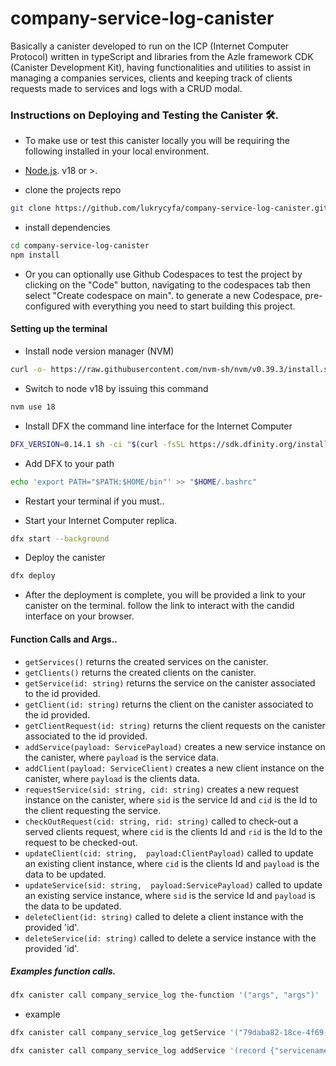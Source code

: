 # company-service-log-canister
Basically a canister developed to run on the ICP (Internet Computer Protocol) written in typeScript and libraries from the Azle framework CDK (Canister Development Kit), having functionalities and utilities to assist in managing a companies services, clients and keeping track of clients requests made to services and logs with a CRUD modal.



### Instructions on Deploying and Testing the Canister  🛠.
- To make use or test this canister locally you will be requiring the following installed in your local environment.

- [Node.js](https://nodejs.org/en/download). v18 or >.

- clone the projects repo

```bash
git clone https://github.com/lukrycyfa/company-service-log-canister.git
```
- install dependencies

```bash
cd company-service-log-canister
npm install
```
- Or you can optionally use Github Codespaces to test the project by clicking on the "Code" button, navigating to the codespaces tab then select "Create codespace on main". to generate a new Codespace, pre-configured with everything you need to start building this project.

#### Setting up the terminal
- Install node version manager (NVM)

```bash
curl -o- https://raw.githubusercontent.com/nvm-sh/nvm/v0.39.3/install.sh | bash
```
- Switch to node v18 by issuing this command

```bash
nvm use 18
```
- Install DFX the command line interface for the Internet Computer

```bash
DFX_VERSION=0.14.1 sh -ci "$(curl -fsSL https://sdk.dfinity.org/install.sh)"
```
- Add DFX to your path

```bash
echo 'export PATH="$PATH:$HOME/bin"' >> "$HOME/.bashrc"
```
- Restart your terminal if you must..

- Start your Internet Computer replica.

```bash
dfx start --background
```
- Deploy the canister

```bash
dfx deploy
```
- After the deployment is complete, you will be provided a link to your canister on the terminal. follow the link to interact with the candid interface on your browser.

#### Function Calls and Args..
- `getServices()` returns the created services on the canister.
- `getClients()` returns the created clients on the canister.
- `getService(id: string)` returns the service on the canister associated to the id provided.
- `getClient(id: string)` returns the client on the canister associated to the id provided.
- `getClientRequest(id: string)` returns the client requests on the canister associated to the id provided.
- `addService(payload: ServicePayload)` creates a new service instance on the canister, where `payload` is the service data.
- `addClient(payload: ServiceClient)` creates a new client instance on the canister, where `payload` is the clients data.
- `requestService(sid: string, cid: string)` creates a new request instance on the canister, where `sid` is the service Id and `cid` is the Id to the client requesting the service.
- `checkOutRequest(cid: string, rid: string)` called to check-out a served clients request, where `cid` is the clients Id and `rid` is the Id to the request to be checked-out.
- `updateClient(cid: string,  payload:ClientPayload)` called to update an existing client instance, where `cid` is the clients Id and `payload` is the data to be updated. 
- `updateService(sid: string,  payload:ServicePayload)` called to update an existing service instance, where `sid` is the service Id and `payload` is the data to be updated.
- `deleteClient(id: string)` called to delete a client instance with the provided 'id'.
- `deleteService(id: string)` called to delete a service instance with the provided 'id'.

##### Examples function calls.

```bash
dfx canister call company_service_log the-function '("args", "args")'
```
- example
```bash
dfx canister call company_service_log getService '("79daba82-18ce-4f69-afa1-7b3389368d1f")'
```
```bash
dfx canister call company_service_log addService '(record {"servicename"= "Data Analysis"; "description"= "Provide predictable outcomes from provided data"})'
```
